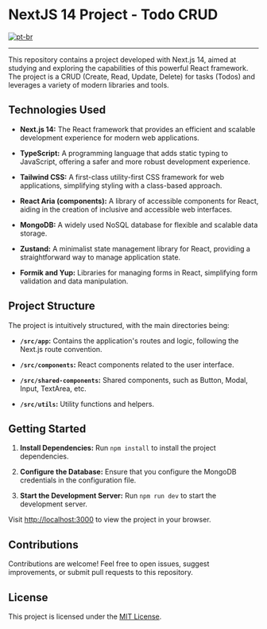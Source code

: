 # NextJS 14 Project - Todo CRUD

[![pt-br](https://img.shields.io/badge/lang-pt--br-green.svg)](https://github.com/jonatasemidio/multilanguage-readme-pattern/blob/master/README.pt-br.md)

<hr />

This repository contains a project developed with Next.js 14, aimed at studying and exploring the capabilities of this powerful React framework. The project is a CRUD (Create, Read, Update, Delete) for tasks (Todos) and leverages a variety of modern libraries and tools.

## Technologies Used

- **Next.js 14:** The React framework that provides an efficient and scalable development experience for modern web applications.

- **TypeScript:** A programming language that adds static typing to JavaScript, offering a safer and more robust development experience.

- **Tailwind CSS:** A first-class utility-first CSS framework for web applications, simplifying styling with a class-based approach.

- **React Aria (components):** A library of accessible components for React, aiding in the creation of inclusive and accessible web interfaces.

- **MongoDB:** A widely used NoSQL database for flexible and scalable data storage.

- **Zustand:** A minimalist state management library for React, providing a straightforward way to manage application state.

- **Formik and Yup:** Libraries for managing forms in React, simplifying form validation and data manipulation.

## Project Structure

The project is intuitively structured, with the main directories being:

- **`/src/app`:** Contains the application's routes and logic, following the Next.js route convention.

- **`/src/components`:** React components related to the user interface.

- **`/src/shared-components`:** Shared components, such as Button, Modal, Input, TextArea, etc.

- **`/src/utils`:** Utility functions and helpers.

## Getting Started

1. **Install Dependencies:** Run `npm install` to install the project dependencies.

2. **Configure the Database:** Ensure that you configure the MongoDB credentials in the configuration file.

3. **Start the Development Server:** Run `npm run dev` to start the development server.

Visit [http://localhost:3000](http://localhost:3000) to view the project in your browser.

## Contributions

Contributions are welcome! Feel free to open issues, suggest improvements, or submit pull requests to this repository.

## License

This project is licensed under the [MIT License](LICENSE).
